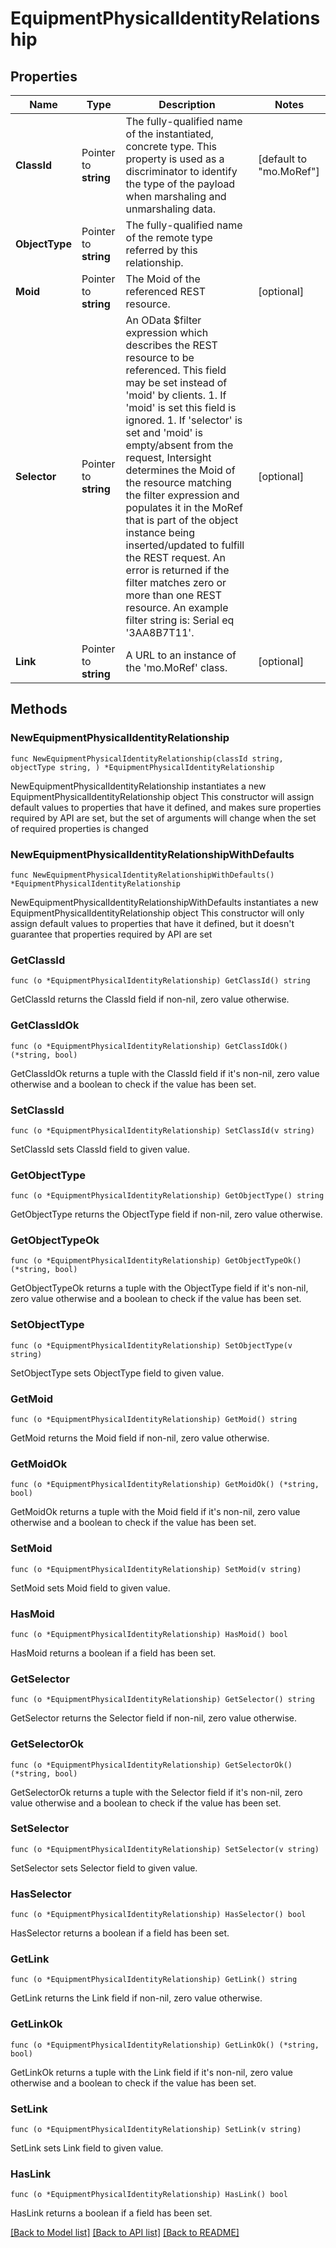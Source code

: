 # EquipmentPhysicalIdentityRelationship

## Properties

Name | Type | Description | Notes
------------ | ------------- | ------------- | -------------
**ClassId** | Pointer to **string** | The fully-qualified name of the instantiated, concrete type. This property is used as a discriminator to identify the type of the payload when marshaling and unmarshaling data. | [default to "mo.MoRef"]
**ObjectType** | Pointer to **string** | The fully-qualified name of the remote type referred by this relationship. | 
**Moid** | Pointer to **string** | The Moid of the referenced REST resource. | [optional] 
**Selector** | Pointer to **string** | An OData $filter expression which describes the REST resource to be referenced. This field may be set instead of &#39;moid&#39; by clients. 1. If &#39;moid&#39; is set this field is ignored. 1. If &#39;selector&#39; is set and &#39;moid&#39; is empty/absent from the request, Intersight determines the Moid of the resource matching the filter expression and populates it in the MoRef that is part of the object instance being inserted/updated to fulfill the REST request. An error is returned if the filter matches zero or more than one REST resource. An example filter string is: Serial eq &#39;3AA8B7T11&#39;. | [optional] 
**Link** | Pointer to **string** | A URL to an instance of the &#39;mo.MoRef&#39; class. | [optional] 

## Methods

### NewEquipmentPhysicalIdentityRelationship

`func NewEquipmentPhysicalIdentityRelationship(classId string, objectType string, ) *EquipmentPhysicalIdentityRelationship`

NewEquipmentPhysicalIdentityRelationship instantiates a new EquipmentPhysicalIdentityRelationship object
This constructor will assign default values to properties that have it defined,
and makes sure properties required by API are set, but the set of arguments
will change when the set of required properties is changed

### NewEquipmentPhysicalIdentityRelationshipWithDefaults

`func NewEquipmentPhysicalIdentityRelationshipWithDefaults() *EquipmentPhysicalIdentityRelationship`

NewEquipmentPhysicalIdentityRelationshipWithDefaults instantiates a new EquipmentPhysicalIdentityRelationship object
This constructor will only assign default values to properties that have it defined,
but it doesn't guarantee that properties required by API are set

### GetClassId

`func (o *EquipmentPhysicalIdentityRelationship) GetClassId() string`

GetClassId returns the ClassId field if non-nil, zero value otherwise.

### GetClassIdOk

`func (o *EquipmentPhysicalIdentityRelationship) GetClassIdOk() (*string, bool)`

GetClassIdOk returns a tuple with the ClassId field if it's non-nil, zero value otherwise
and a boolean to check if the value has been set.

### SetClassId

`func (o *EquipmentPhysicalIdentityRelationship) SetClassId(v string)`

SetClassId sets ClassId field to given value.


### GetObjectType

`func (o *EquipmentPhysicalIdentityRelationship) GetObjectType() string`

GetObjectType returns the ObjectType field if non-nil, zero value otherwise.

### GetObjectTypeOk

`func (o *EquipmentPhysicalIdentityRelationship) GetObjectTypeOk() (*string, bool)`

GetObjectTypeOk returns a tuple with the ObjectType field if it's non-nil, zero value otherwise
and a boolean to check if the value has been set.

### SetObjectType

`func (o *EquipmentPhysicalIdentityRelationship) SetObjectType(v string)`

SetObjectType sets ObjectType field to given value.


### GetMoid

`func (o *EquipmentPhysicalIdentityRelationship) GetMoid() string`

GetMoid returns the Moid field if non-nil, zero value otherwise.

### GetMoidOk

`func (o *EquipmentPhysicalIdentityRelationship) GetMoidOk() (*string, bool)`

GetMoidOk returns a tuple with the Moid field if it's non-nil, zero value otherwise
and a boolean to check if the value has been set.

### SetMoid

`func (o *EquipmentPhysicalIdentityRelationship) SetMoid(v string)`

SetMoid sets Moid field to given value.

### HasMoid

`func (o *EquipmentPhysicalIdentityRelationship) HasMoid() bool`

HasMoid returns a boolean if a field has been set.

### GetSelector

`func (o *EquipmentPhysicalIdentityRelationship) GetSelector() string`

GetSelector returns the Selector field if non-nil, zero value otherwise.

### GetSelectorOk

`func (o *EquipmentPhysicalIdentityRelationship) GetSelectorOk() (*string, bool)`

GetSelectorOk returns a tuple with the Selector field if it's non-nil, zero value otherwise
and a boolean to check if the value has been set.

### SetSelector

`func (o *EquipmentPhysicalIdentityRelationship) SetSelector(v string)`

SetSelector sets Selector field to given value.

### HasSelector

`func (o *EquipmentPhysicalIdentityRelationship) HasSelector() bool`

HasSelector returns a boolean if a field has been set.

### GetLink

`func (o *EquipmentPhysicalIdentityRelationship) GetLink() string`

GetLink returns the Link field if non-nil, zero value otherwise.

### GetLinkOk

`func (o *EquipmentPhysicalIdentityRelationship) GetLinkOk() (*string, bool)`

GetLinkOk returns a tuple with the Link field if it's non-nil, zero value otherwise
and a boolean to check if the value has been set.

### SetLink

`func (o *EquipmentPhysicalIdentityRelationship) SetLink(v string)`

SetLink sets Link field to given value.

### HasLink

`func (o *EquipmentPhysicalIdentityRelationship) HasLink() bool`

HasLink returns a boolean if a field has been set.


[[Back to Model list]](../README.md#documentation-for-models) [[Back to API list]](../README.md#documentation-for-api-endpoints) [[Back to README]](../README.md)


